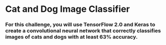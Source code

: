 # Cat and Dog Image Classifier
### For this challenge, you will use TensorFlow 2.0 and Keras to create a convolutional neural network that correctly classifies images of cats and dogs with at least 63% accuracy.
